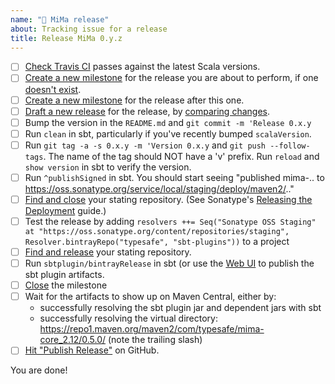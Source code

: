 ```yaml
---
name: "🚢 MiMa release"
about: Tracking issue for a release
title: Release MiMa 0.y.z
---
```

* [ ] [Check Travis CI][travis-ci] passes against the latest Scala versions.
* [ ] [Create a new milestone][milestones/new] for the release you are about to perform, if one [doesn't exist][milestones/list].
* [ ] [Create a new milestone][milestones/new] for the release after this one.
* [ ] [Draft a new release][releases/new] for the release, by [comparing changes][compare/view].
* [ ] Bump the version in the `README.md` and `git commit -m 'Release 0.x.y`
* [ ] Run `clean` in sbt, particularly if you've recently bumped `scalaVersion`.
* [ ] Run `git tag -a -s 0.x.y -m 'Version 0.x.y` and `git push --follow-tags`. The name of the tag should NOT have a 'v' prefix. Run `reload` and `show version` in sbt to verify the version.
* [ ] Run `^publishSigned` in sbt. You should start seeing "published mima-.. to https://oss.sonatype.org/service/local/staging/deploy/maven2/.."
* [ ] [Find and close][sonatype/staging-repos] your stating repository.  (See Sonatype's [Releasing the Deployment][sonatype/guide] guide.)
* [ ] Test the release by adding `resolvers ++= Seq("Sonatype OSS Staging" at "https://oss.sonatype.org/content/repositories/staging", Resolver.bintrayRepo("typesafe", "sbt-plugins"))` to a project
* [ ] [Find and release][sonatype/staging-repos] your stating repository.
* [ ] Run `sbtplugin/bintrayRelease` in sbt (or use the [Web UI](https://bintray.com/typesafe/sbt-plugins/sbt-mima-plugin/view) to publish the sbt plugin artifacts.
* [ ] [Close][milestones/list] the milestone
* [ ] Wait for the artifacts to show up on Maven Central, either by:
  * successfully resolving the sbt plugin jar and dependent jars with sbt
  * successfully resolving the virtual directory: <https://repo1.maven.org/maven2/com/typesafe/mima-core_2.12/0.5.0/> (note the trailing slash)
* [ ] [Hit "Publish Release"][releases/list] on GitHub.

You are done!

[compare/view]: https://github.com/lightbend/mima/compare/0.4.0...master
[issues/closed+orphan]: https://github.com/lightbend/mima/issues?q=sort:updated-desc+is:closed+no:milestone
[milestones/list]: https://github.com/lightbend/mima/milestones?direction=asc
[milestones/new]: https://github.com/lightbend/mima/milestones/new
[releases/list]: https://github.com/lightbend/mima/releases
[releases/new]: https://github.com/lightbend/mima/releases/new
[sonatype/guide]: https://central.sonatype.org/pages/releasing-the-deployment.html
[sonatype/staging-repos]: https://oss.sonatype.org/#stagingRepositories
[travis-ci]: https://travis-ci.org/lightbend/mima
